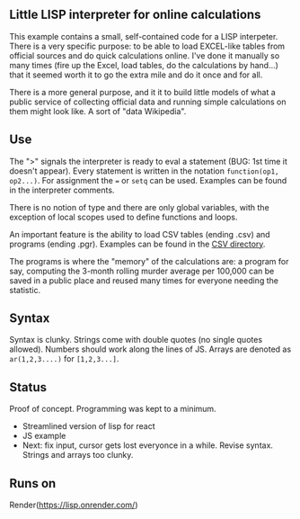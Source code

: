 ## Little LISP interpreter for online calculations

This example contains a small, self-contained code for a LISP interpeter.
There is a very specific purpose: to be able to load EXCEL-like tables from official sources
and do quick calculations online. I've done it manually so many times (fire up the
Excel, load tables, do the calculations by hand...) that it seemed worth it to go 
the extra mile and do it once and for all.

There is a more general purpose, and it it to build little models of what a public service
of collecting official data and running simple calculations on them might look like. A sort
of "data Wikipedia". 


## Use

The ">" signals the interpreter is ready to eval a statement (BUG: 1st time it doesn't 
appear). Every statement is written in the notation `function(op1, op2...)`. For assignment
the `=` or `setq` can be used. Examples can be found in the interpreter comments. 

There is no notion of type and there are only global variables, with the exception of local 
scopes used to define functions and loops.

An important feature is the ability to load CSV tables (ending .csv) and programs (ending .pgr).
Examples can be found in the [CSV directory](https://github.com/stacynguyen/lisp). 

The programs is where the "memory" of the calculations are: a program for say, computing the
3-month rolling murder average per 100,000 can be saved in a public place and reused many times 
for everyone needing the statistic. 


## Syntax

Syntax is clunky. Strings come with double quotes (no single quotes allowed). Numbers should work 
along the lines of JS. Arrays are denoted as `ar(1,2,3....)` for `[1,2,3...]`.


## Status

Proof of concept. Programming was kept to a minimum. 

* Streamlined version of lisp for react
* JS example
* Next: fix input, cursor gets lost everyonce in a while. Revise syntax. Strings and arrays too clunky.


## Runs on

Render(https://lisp.onrender.com/)